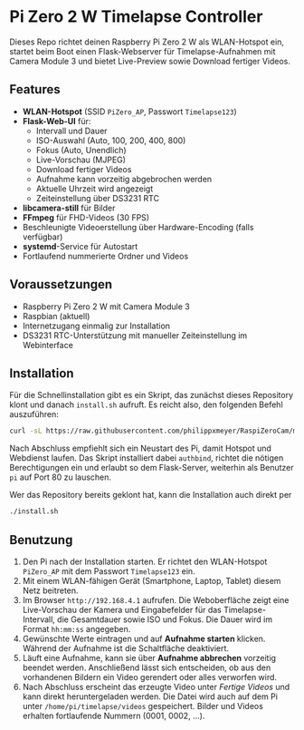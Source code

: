 # Pi Zero 2 W Timelapse Controller

Dieses Repo richtet deinen Raspberry Pi Zero 2 W als WLAN-Hotspot ein, startet beim Boot einen Flask-Webserver für Timelapse-Aufnahmen mit Camera Module 3 und bietet Live-Preview sowie Download fertiger Videos.

## Features

- **WLAN-Hotspot** (SSID `PiZero_AP`, Passwort `Timelapse123`)
- **Flask-Web-UI** für:
  - Intervall und Dauer
  - ISO-Auswahl (Auto, 100, 200, 400, 800)
  - Fokus (Auto, Unendlich)
  - Live-Vorschau (MJPEG)
  - Download fertiger Videos
  - Aufnahme kann vorzeitig abgebrochen werden
  - Aktuelle Uhrzeit wird angezeigt
  - Zeiteinstellung über DS3231 RTC
- **libcamera-still** für Bilder
- **FFmpeg** für FHD-Videos (30 FPS)
- Beschleunigte Videoerstellung über Hardware-Encoding (falls verfügbar)
- **systemd**-Service für Autostart
- Fortlaufend nummerierte Ordner und Videos

## Voraussetzungen

- Raspberry Pi Zero 2 W mit Camera Module 3
- Raspbian (aktuell)
- Internetzugang einmalig zur Installation
- DS3231 RTC-Unterstützung mit manueller Zeiteinstellung im Webinterface

## Installation

Für die Schnellinstallation gibt es ein Skript, das zunächst dieses
Repository klont und danach `install.sh` aufruft. Es reicht also, den
folgenden Befehl auszuführen:

```bash
curl -sL https://raw.githubusercontent.com/philippxmeyer/RaspiZeroCam/main/install-oneclick.sh | bash
```

Nach Abschluss empfiehlt sich ein Neustart des Pi, damit Hotspot und Webdienst
laufen. Das Skript installiert dabei `authbind`, richtet die nötigen
Berechtigungen ein und erlaubt so dem Flask-Server, weiterhin als Benutzer
`pi` auf Port 80 zu lauschen.

Wer das Repository bereits geklont hat, kann die Installation auch direkt
per

```bash
./install.sh
```

## Benutzung

1. Den Pi nach der Installation starten. Er richtet den WLAN-Hotspot
   `PiZero_AP` mit dem Passwort `Timelapse123` ein.
2. Mit einem WLAN-fähigen Gerät (Smartphone, Laptop, Tablet) diesem Netz
   beitreten.
3. Im Browser `http://192.168.4.1` aufrufen. Die Weboberfläche zeigt eine
   Live-Vorschau der Kamera und Eingabefelder für das Timelapse-Intervall,
   die Gesamtdauer sowie ISO und Fokus. Die Dauer wird im Format
   `hh:mm:ss` angegeben.
4. Gewünschte Werte eintragen und auf **Aufnahme starten** klicken. Während
   der Aufnahme ist die Schaltfläche deaktiviert.
5. Läuft eine Aufnahme, kann sie über **Aufnahme abbrechen** vorzeitig beendet
   werden. Anschließend lässt sich entscheiden, ob aus den vorhandenen Bildern
   ein Video gerendert oder alles verworfen wird.
6. Nach Abschluss erscheint das erzeugte Video unter *Fertige Videos* und
   kann direkt heruntergeladen werden. Die Datei wird auch auf dem Pi unter
   `/home/pi/timelapse/videos` gespeichert.
   Bilder und Videos erhalten fortlaufende Nummern (0001, 0002, ...).
